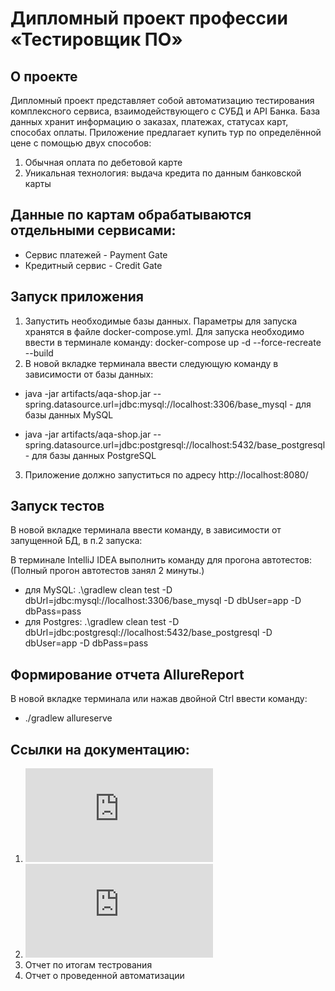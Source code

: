 # Дипломный проект профессии «Тестировщик ПО»

## О проекте
Дипломный проект представляет собой автоматизацию тестирования комплексного сервиса, взаимодействующего с СУБД и API Банка. База данных хранит информацию о заказах, платежах, статусах карт, способах оплаты. Приложение предлагает купить тур по определённой цене с помощью двух способов:

1. Обычная оплата по дебетовой карте
2. Уникальная технология: выдача кредита по данным банковской карты

## Данные по картам обрабатываются отдельными сервисами:

- Сервис платежей - Payment Gate
- Кредитный сервис - Credit Gate


## Запуск приложения
1. Запустить необходимые базы данных. Параметры для запуска хранятся в файле docker-compose.yml. Для запуска необходимо ввести в терминале команду: docker-compose up -d --force-recreate --build  
2. В новой вкладке терминала ввести следующую команду в зависимости от базы данных:

- java -jar artifacts/aqa-shop.jar --spring.datasource.url=jdbc:mysql://localhost:3306/base_mysql  - для базы данных MySQL

- java -jar artifacts/aqa-shop.jar --spring.datasource.url=jdbc:postgresql://localhost:5432/base_postgresql  - для базы данных PostgreSQL

3. Приложение должно запуститься по адресу http://localhost:8080/

## Запуск тестов
В новой вкладке терминала ввести команду, в зависимости от запущенной БД, в п.2 запуска:

В терминале IntelliJ IDEA выполнить команду для прогона автотестов: (Полный прогон автотестов занял 2 минуты.)
- для MySQL: .\gradlew clean test -D dbUrl=jdbc:mysql://localhost:3306/base_mysql -D dbUser=app -D dbPass=pass
- для Postgres: .\gradlew clean test -D dbUrl=jdbc:postgresql://localhost:5432/base_postgresql -D dbUser=app -D dbPass=pass


## Формирование отчета AllureReport
В новой вкладке терминала или нажав двойной Ctrl ввести команду:

- ./gradlew allureserve

## Ссылки на документацию:
1) ![Дипломное задание](https://github.com/netology-code/qa-diploma/blob/master/README.md) 
2) ![План автоматизации](https://github.com/TATYANA-QA42/Diplom-QA/blob/main/Plan.md)  
3) Отчет по итогам тестрования
4) Отчет о проведенной автоматизации